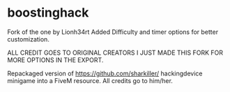# boostinghack
Fork of the one by Lionh34rt 
Added Difficulty and timer options for better customization. 

ALL CREDIT GOES TO ORIGINAL CREATORS I JUST MADE THIS FORK FOR MORE OPTIONS IN THE EXPORT.

Repackaged version of https://github.com/sharkiller/ hackingdevice minigame into a FiveM resource. All credits go to him/her.

